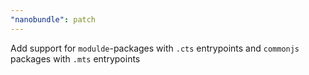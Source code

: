 ```yaml
---
"nanobundle": patch
---
```


Add support for `modulde`-packages with `.cts` entrypoints and `commonjs` packages with `.mts` entrypoints
